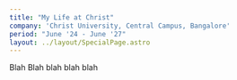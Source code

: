 ```yaml
---
title: "My Life at Christ"
company: 'Christ University, Central Campus, Bangalore'
period: "June '24 - June '27"
layout: ../layout/SpecialPage.astro
---
```


Blah Blah blah blah blah